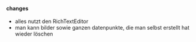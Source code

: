 #### changes

- alles nutzt den RichTextEditor
- man kann bilder sowie ganzen datenpunkte, die man selbst erstellt hat wieder löschen